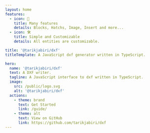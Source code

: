 ```yaml
---
layout: home
features:
  - icon: 🎉
    title: Many features
    details: Blocks, Hatchs, Image, Insert and more...
  - icon: 🛠️
    title: Simple and Customizable
    details: All entities are customizable.

title: '@tarikjabiri/dxf'
titleTemplate: A JavaScript dxf generator written in TypeScript.

hero:
  name: '@tarikjabiri/dxf'
  text: A DXF writer.
  tagline: A JavaScript interface to dxf written in TypeScript.
  image:
    src: /public/logo.svg
    alt: '@tarikjabiri/dxf'
  actions:
    - theme: brand
      text: Get Started
      link: /guide/
    - theme: alt
      text: View on GitHub
      link: https://github.com/tarikjabiri/dxf
---
```


<script setup>
import { 
  VPTeamPage,
  VPTeamPageTitle,
  VPTeamMembers,
  VPTeamPageSection
} from 'vitepress/theme'
const members = [
  {
    avatar: 'https://www.github.com/tarikjabiri.png',
    name: 'Tarik EL JABIRI',
    title: 'Open source developer',
    desc: 'Creator & Maintainer',
    links: [
      { icon: 'github', link: 'https://github.com/tarikjabiri' }
    ],
    sponsor: 'https://github.com/sponsors/dxfjs',
    org: 'dxfjs',
    orgLink: 'https://github.com/dxfjs'
  },
  {
    avatar: 'https://www.github.com/ognjen-petrovic.png',
    name: 'Ognjen Petrovic',
    desc: 'Collaborator',
    links: [
      { icon: 'github', link: 'https://github.com/ognjen-petrovic' }
    ]
  },
  {
    avatar: 'https://www.github.com/jean9696.png',
    name: 'Jean Dessane',
    desc: 'Contributor',
    links: [
      { icon: 'github', link: 'https://github.com/jean9696' }
    ]
  },
  {
    avatar: 'https://www.github.com/frederic-schwarz.png',
    name: 'Frederic Schwarz',
    title: 'Co-founder',
    links: [
      { icon: 'github', link: 'https://github.com/frederic-schwarz' }
    ],
    desc: 'Sponsor',
    org: 'Archilogic',
    orgLink: 'https://github.com/archilogic-com'
  }
]
</script>

<VPTeamPageSection>
  <template #title>Members, Contributors & Sponsors</template>
  <template #lead>This project made possible because of all wonderful peoples</template>
  <template #members>
    <VPTeamMembers size="small" :members="members" />
  </template>
</VPTeamPageSection>

